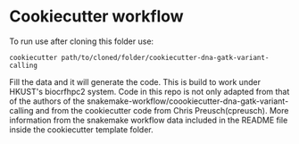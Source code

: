 # Cookiecutter workflow
To run use after cloning this folder use:

```cookiecutter path/to/cloned/folder/cookiecutter-dna-gatk-variant-calling```

Fill the data and it will generate the code. This is build to work under HKUST's biocrfhpc2 system. Code in this repo is not only adapted from that of the authors of the snakemake-workflow/coookiecutter-dna-gatk-variant-calling and from the cookiecutter code from Chris Preusch(cpreusch). More information from the snakemake workflow data included in the README file inside the cookiecutter template folder.

